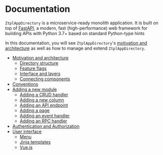 # Documentation

`ZtplAppDirectory` is a microservice-ready monolith application. It is built on top of [FastAPI](https://fastapi.tiangolo.com/), a modern, fast (high-performance) web framework for building APIs with Python 3.7+ based on standard Python-type hints

In this documentation, you will see `ZtplAppDirectory`'s [motivation and architecture](motivation-and-architecture/README.md) as well as how to manage and extend `ZtplAppDirectory`.

<!--startToc-->
- [Motivation and architecture](motivation-and-architecture/README.md)
  - [Directory structure](motivation-and-architecture/directory-structure.md)
  - [Feature flags](motivation-and-architecture/feature-flags.md)
  - [Interface and layers](motivation-and-architecture/interface-and-layers.md)
  - [Connecting components](motivation-and-architecture/connecting-components.md)
- [Conventions](conventions.md)
- [Adding a new module](adding-a-new-module/README.md)
  - [Adding a CRUD handler](adding-a-new-module/adding-a-crud-handler.md)
  - [Adding a new column](adding-a-new-module/adding-a-new-column.md)
  - [Adding an API endpoint](adding-a-new-module/adding-an-api-endpoint.md)
  - [Adding a page](adding-a-new-module/adding-a-page.md)
  - [Adding an event handler](adding-a-new-module/adding-an-event-handler.md)
  - [Adding an RPC handler](adding-a-new-module/adding-an-rpc-handler.md)
- [Authentication and Authorization](authentication-and-authorization.md)
- [User interface](user-interface/README.md)
  - [Menu](user-interface/menu.md)
  - [Jinja templates](user-interface/jinja-templates.md)
  - [Vue.js](user-interface/vuejs.md)
<!--endToc-->